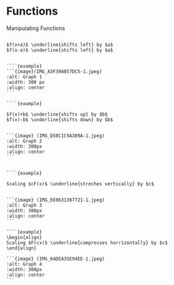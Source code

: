 # Functions

Manipulating Functions

````{example}

$f(x+a)$ \underline{shifts left} by $a$
$f(x-a)$ \underline{shifts left} by $a$


````{example}
```{image}(IMG_A3F39A857DC5-1.jpeg)
:alt: Graph 1
:width: 300 px
:align: center
```

````{example}

$f(x)+b$ \underline{shifts up} by $b$
$f(x)-b$ \underline{shifts down} by $b$


```{image} (IMG_D58C1C9A309A-1.jpeg)
:alt: Graph 2
:width: 300px
:align: center
```


````{example}

Scaling $cF(x)$ \underline{streches vertically} by $c$


```{image} (IMG_EE8631387721-1.jpeg)
:alt: Graph 3
:width: 300px
:align: center
```

````{example}
\begin{align}
Scaling $F(cx)$ \underline{compresses horrizontally} by $c$
\end{align}

```{image} (IMG_64DEA35E94EE-1.jpeg)
:alt: Graph 4
:width: 300px
:align: center
```

